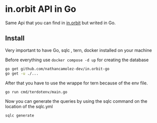 # in.orbit API in Go

Same Api that you can find in [in.orbit](https://www.github.com/nathancamolez-dev/in.orbit-back-end-/) but writed in Go.

## Install

Very important to have Go, sqlc , tern, docker installed on your machine

Before everything use `docker compose -d up` for creating the database

```bash
go get github.com/nathancamolez-dev/in.orbit-go
go get -u ./...
```

After that you have to use the wrappe for tern because of the env file.

```bash
go run cmd/terdotenv/main.go
```

Now you can generate the queries by using the sqlc command on the location of the sqlc.yml

```bash
sqlc generate
```

